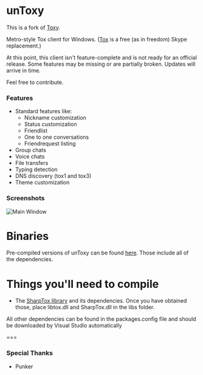 unToxy
====

This is a fork of [Toxy](https://github.com/Reverp/Toxy).

Metro-style Tox client for Windows. ([Tox](https://github.com/irungentoo/ProjectTox-Core "ProjectTox GitHub repo") is a free (as in freedom) Skype replacement.)

At this point, this client isn't feature-complete and is not ready for an official release.
Some features may be missing or are partially broken. Updates will arrive in time.

Feel free to contribute.

### Features

* Standard features like:
  - Nickname customization
  - Status customization
  - Friendlist
  - One to one conversations
  - Friendrequest listing
* Group chats
* Voice chats
* File transfers
* Typing detection
* DNS discovery (tox1 and tox3)
* Theme customization

### Screenshots

![Main Window](http://img-fotki.yandex.ru/get/12/32246118.21/0_7e4af_c819933_orig)

Binaries
===
Pre-compiled versions of unToxy can be found [here](http://1drv.ms/1pkwaFp "unToxy Binaries"). Those include all of the dependencies.

Things you'll need to compile
===

* The [SharpTox library](https://github.com/Impyy/SharpTox "SharpTox GitHub repo") and its dependencies. Once you have obtained those, place libtox.dll and SharpTox.dll in the libs folder.

All other dependencies can be found in the packages.config file and should be downloaded by Visual Studio automatically

===
### Special Thanks

* Punker
